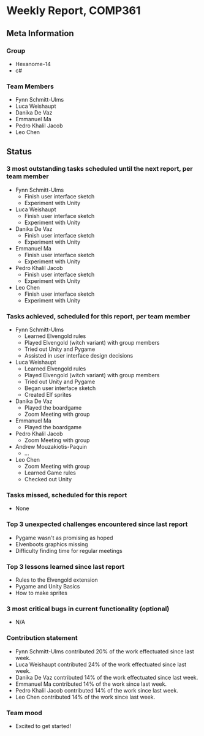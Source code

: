 # Weekly Report, COMP361

## Meta Information

### Group

 * Hexanome-14
 * c#
### Team Members

 * Fynn Schmitt-Ulms
 * Luca Weishaupt
 * Danika De Vaz
 * Emmanuel Ma
 * Pedro Khalil Jacob
 * Leo Chen

## Status

### 3 most outstanding tasks scheduled until the next report, per team member

 * Fynn Schmitt-Ulms
   * Finish user interface sketch
   * Experiment with Unity
 * Luca Weishaupt
   * Finish user interface sketch
   * Experiment with Unity
 * Danika De Vaz
   * Finish user interface sketch
   * Experiment with Unity
 * Emmanuel Ma
   * Finish user interface sketch
   * Experiment with Unity
 * Pedro Khalil Jacob
   * Finish user interface sketch
   * Experiment with Unity
 * Leo Chen
   * Finish user interface sketch
   * Experiment with Unity

### Tasks achieved, scheduled for this report, per team member

 * Fynn Schmitt-Ulms
   * Learned Elvengold rules
   * Played Elvengold (witch variant) with group members
   * Tried out Unity and Pygame
   * Assisted in user interface design decisions
 * Luca Weishaupt
   * Learned Elvengold rules
   * Played Elvengold (witch variant) with group members
   * Tried out Unity and Pygame
   * Began user interface sketch
   * Created Elf sprites
 * Danika De Vaz
   * Played the boardgame
   * Zoom Meeting with group
 * Emmanuel Ma
   * Played the boardgame
 * Pedro Khalil Jacob
   * Zoom Meeting with group
 * Andrew Mouzakiotis-Paquin
   * *...*
 * Leo Chen
   * Zoom Meeting with group
   * Learned Game rules
   * Checked out Unity

### Tasks missed, scheduled for this report

 * None

### Top 3 unexpected challenges encountered since last report

 * Pygame wasn't as promising as hoped
 * Elvenboots graphics missing
 * Difficulty finding time for regular meetings

### Top 3 lessons learned since last report

 * Rules to the Elvengold extension
 * Pygame and Unity Basics
 * How to make sprites

### 3 most critical bugs in current functionality (optional)

 * N/A

### Contribution statement

 * Fynn Schmitt-Ulms contributed 20% of the work effectuated since last week.
 * Luca Weishaupt contributed 24% of the work effectuated since last week.
 * Danika De Vaz contributed 14% of the work effectuated since last week.
 * Emmanuel Ma contributed 14% of the work since last week.
 * Pedro Khalil Jacob contributed 14% of the work since last week.
 * Leo Chen contributed 14% of the work since last week.

### Team mood

 * Excited to get started!

